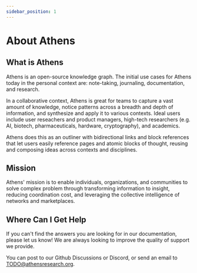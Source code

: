 ```yaml
---
sidebar_position: 1
---
```


# About Athens


## What is Athens

Athens is an open-source knowledge graph. The initial use cases for Athens today in the personal context are: note-taking, journaling, documentation, and research.

In a collaborative context, Athens is great for teams to capture a vast amount of knowledge, notice patterns across a breadth and depth of information, and synthesize and apply it to various contexts. Ideal users include user reseachers and product managers, high-tech researchers (e.g. AI, biotech, pharmaceuticals, hardware, cryptography), and academics.

Athens does this as an outliner with bidirectional links and block references that let users easily reference pages and atomic blocks of thought, reusing and composing ideas across contexts and disciplines.

## Mission

Athens' mission is to enable individuals, organizations, and communities to solve complex problem through transforming information to insight, reducing coordination cost, and leveraging the collective intelligence of networks and marketplaces.


## Where Can I Get Help

If you can't find the answers you are looking for in our documentation, please let us know! We are always looking to improve the quality of support we provide.

You can post to our Github Discussions or Discord, or send an email to TODO@athensresearch.org.
